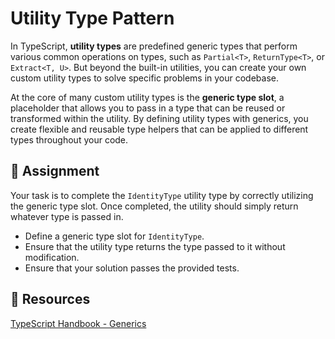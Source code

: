# Utility Type Pattern

In TypeScript, **utility types** are predefined generic types that perform various common operations on types, such as `Partial<T>`, `ReturnType<T>`, or `Extract<T, U>`. But beyond the built-in utilities, you can create your own custom utility types to solve specific problems in your codebase.

At the core of many custom utility types is the **generic type slot**, a placeholder that allows you to pass in a type that can be reused or transformed within the utility. By defining utility types with generics, you create flexible and reusable type helpers that can be applied to different types throughout your code.

## 🎯 Assignment

Your task is to complete the `IdentityType` utility type by correctly utilizing the generic type slot. Once completed, the utility should simply return whatever type is passed in.

- Define a generic type slot for `IdentityType`.
- Ensure that the utility type returns the type passed to it without modification.
- Ensure that your solution passes the provided tests.

## 🧩 Resources

[TypeScript Handbook - Generics](https://www.typescriptlang.org/docs/handbook/2/generics.html)